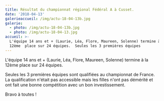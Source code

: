 ```yaml
---
title: Résultat du championnat régional Fédéral A à Cusset.
date: '2018-04-13'
galerieaccueil: /img/actu-18-04-13b.jpg
galerie:
  - photo: /img/actu-18-04-13b.jpg
  - photo: /img/actu-18-04-13.jpg
accueil: >-
  L'équipe 14 ans et + (Laurie, Léa, Flore, Maureen, Solenne) termine à la
  12ème  place sur 24 équipes.  Seules les 3 premières équipes
---
```

L'équipe 14 ans et + (Laurie, Léa, Flore, Maureen, Solenne) termine à la 12ème place sur 24 équipes.

Seules les 3 premières équipes sont qualifiées au championnat de France. La qualification n'était pas accessible mais les filles n'ont pas démérité et ont fait une bonne compétition avec un bon investissement.

Bravo à toutes !
